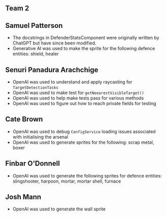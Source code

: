 ## Team 2

## Samuel Patterson

- The docstrings in DefenderStatsComponent were originally written by ChatGPT but have since been modified.
- Generative AI was used to make the sprite for the following defence entities: shield, healer

## Senuri Panadura Arachchige
- OpenAI was used to understand and apply raycasting for `TargetDetectionTasks`
- OpenAI was used to make test for `getNeearestVisibleTarget()`
- OpenAI was used to help make tests pass for various methods
- OpenAI was used to figure out how to reach private fields for testing

## Cate Brown
- OpenAI was used to debug `ConfigService` loading issues associated with initialising the arsenal
- OpenAI was used to generate sprites for the following: scrap metal, boxer

## Finbar O'Donnell
- OpenAI was used to generate the following sprites for defence entities: slingshooter, harpoon, mortar, mortar shell, furnace 

## Josh Mann
- OpenAI was used to generate the wall sprite